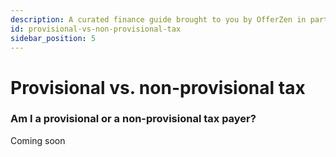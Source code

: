 ```yaml
---
description: A curated finance guide brought to you by OfferZen in partnership with Investec.
id: provisional-vs-non-provisional-tax
sidebar_position: 5
---
```


# Provisional vs. non-provisional tax

### Am I a provisional or a non-provisional tax payer?&#x20;


Coming soon
